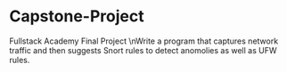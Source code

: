 # Capstone-Project
Fullstack Academy Final Project
\nWrite a program that captures network traffic and then suggests Snort rules to detect anomolies as well as UFW rules.
